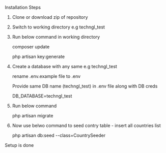 Installation Steps

1. Clone or download zip of repository
2. Switch to working directory e.g techngl_test
3. Run below command in working directory

    composer update
    
    php artisan key:generate

4. Create a database with any same e.g techngl_test

    rename .env.example file to .env

    Provide same DB name (techngl_test) in .env file along with DB creds

    DB_DATABASE=techngl_test

5. Run below command

    php artisan migrate

6. Now use belwo command to seed contry table - insert all countries list

    php artisan db:seed --class=CountrySeeder

Setup is done
